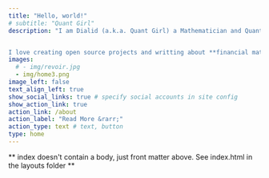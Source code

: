 ```yaml
---
title: "Hello, world!"
# subtitle: "Quant Girl"
description: "I am Dialid (a.k.a. Quant Girl) a Mathematician and Quantitative Analyst based in London.


I love creating open source projects and writting about **financial mathematics**, **programming**, **statistics**, data visualisation, and related topics."
images:
  # - img/revoir.jpg
  - img/home3.png
image_left: false
text_align_left: true
show_social_links: true # specify social accounts in site config
show_action_link: true
action_link: /about
action_label: "Read More &rarr;"
action_type: text # text, button
type: home
---
```


** index doesn't contain a body, just front matter above.
See index.html in the layouts folder **
